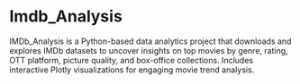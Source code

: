 # Imdb_Analysis
IMDb_Analysis is a Python-based data analytics project that downloads and explores IMDb datasets to uncover insights on top movies by genre, rating, OTT platform, picture quality, and box-office collections. Includes interactive Plotly visualizations for engaging movie trend analysis.
